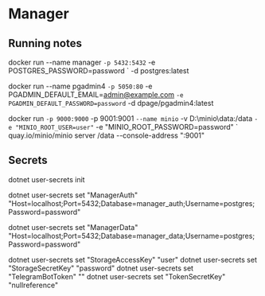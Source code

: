 # Manager

## Running notes

docker run --name manager `
    -p 5432:5432 `
    -e POSTGRES_PASSWORD=password `
    -d postgres:latest

docker run --name pgadmin4 `
    -p 5050:80 `
    -e PGADMIN_DEFAULT_EMAIL=admin@example.com `
    -e PGADMIN_DEFAULT_PASSWORD=password `
    -d dpage/pgadmin4:latest

docker run `
    -p 9000:9000 `
    -p 9001:9001 `
    --name minio `
    -v D:\minio\data:/data `
    -e "MINIO_ROOT_USER=user" `
    -e "MINIO_ROOT_PASSWORD=password" `
    quay.io/minio/minio server /data --console-address ":9001"

## Secrets

dotnet user-secrets init

dotnet user-secrets set "ManagerAuth" "Host=localhost;Port=5432;Database=manager_auth;Username=postgres;Password=password"

dotnet user-secrets set "ManagerData" "Host=localhost;Port=5432;Database=manager_data;Username=postgres;Password=password"

dotnet user-secrets set "StorageAccessKey" "user"
dotnet user-secrets set "StorageSecretKey" "password"
dotnet user-secrets set "TelegramBotToken" ""
dotnet user-secrets set "TokenSecretKey" "nullreference"